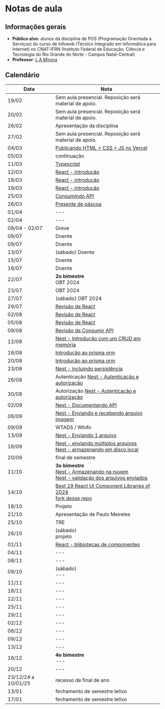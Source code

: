 # Notas de aula

## Informações gerais

- **Público alvo**: alunos da disciplina de POS (Programação Orientada a Serviços) do curso de Infoweb (Técnico Integrado em Informática para Internet) no CNAT-IFRN (Instituto Federal de Educação, Ciência e Tecnologia do Rio Grande do Norte - Campus Natal-Central)
- **Professor**: [L A Minora](https://github.com/leonardo-minora/)

## Calendário

| Data | Nota |
| --- | --- |
| 19/02 | Sem aula presencial. Reposição será material de apoio. |
| 20/02 | Sem aula presencial. Reposição será material de apoio. |
| 26/02 | Apresentação da disciplina |
| 27/02 | Sem aula presencial. Reposição será material de apoio. |
| 04/03 | [Publicando HTML + CSS + JS no Vercel](https://github.com/infoweb-pos/2024-vercel) |
| 05/03 | continuação |
| 11/03 | [Typescript](https://github.com/infoweb-pos/2024-typescript) |
| 12/03 | [React - introdução](https://github.com/infoweb-pos/2024-react) |
| 18/03 | [React - introdução](https://github.com/infoweb-pos/2024-react) |
| 19/03 | [React - introdução](https://github.com/infoweb-pos/2024-react) |
| 25/03 | [Consumindo API](https://github.com/infoweb-pos/2024-axios) |
| 26/03 | [Presente de páscoa](https://github.com/infoweb-pos/2024-avaliacao-pascoa) |
| 01/04 | --- |
| 02/04 | --- |
| 08/04 - 02/07 | Greve |
| 08/07 | Doente |
| 09/07 | Doente |
| 13/07 | (sábado) Doente |
| 15/07 | Doente |
| 16/07 | Doente |
| 22/07 | **2o bimestre**<br />OBT 2024 |
| 23/07 | OBT 2024 |
| 27/07 | (sábado) OBT 2024 |
| 29/07 | [Revisão de React](https://github.com/infoweb-pos/tictactoy-2024/tree/master) |
| 02/08 | [Revisão de React](./revisao-pos-greve.md) |
| 05/08 | [Revisão de React](./revisao-pos-greve.md) |
| 09/08 | [Revisão de Consumir API](./revisao-pos-greve-consumir-api.md) |
| 12/08 | [Nest - Introdução com um CRUD em memória](./nest/01-intro.md) |
| 16/08 | [Introdução ao prisma orm](./prisma/01-prisma-intro.md) |
| 20/08 | [Introdução ao prisma orm](./prisma/01-prisma-intro.md) |
| 23/08 | [Nest - incluindo persistência](./nest/02-prisma.md) |
| 26/08 | Autenticação [Nest - Autenticação e autorização](./nest/03-autenticacao.md) |
| 30/08 | Autorização [Nest - Autenticação e autorização](./nest/03-autenticacao.md) |
| 02/09 | [Nest - Documentando API](./nest/04-swagger.md) |
| 06/09 | [Nest - Enviando e recebendo arquivo imagem](./nest/05-upload-arquivos.md) |
| 09/09 | WTADS / WInfo |
| 13/09 | [Nest - Enviando 1 arquivo](https://dev.to/leonardominora/nest-upload-de-arquivo-5g1) |
| 16/09 | [Nest - enviando múltiplos arquivos](https://dev.to/leonardominora/nestjs-upload-e-armazenamento-local-de-arquivo-3gbn) <br/> [Nest - armazenando em disco local](https://dev.to/leonardominora/nest-armazenamento-local-de-upload-7ne) |
| 20/09 | final de semestre |
| 11/10 | **3o bimestre**<br />[Nest - Armazenando na nuvem](https://dev.to/leonardominora/nest-armazenamento-nas-nuvens-561j) <br />[Nest - validação dos arquivos enviados](https://dev.to/leonardominora/nestjs-validando-o-envio-de-arquivos-59d5) |
| 14/10 | [Best 19 React UI Component Libraries of 2024](https://prismic.io/blog/react-component-libraries)<br />[fork desse repo](https://github.com/infoweb-pos/2024-react-ui-libs) |
| 18/10 | Projeto |
| 21/10 | Apresentação de Paulo Meireles |
| 25/10 | TRE |
| 26/10 | (sábado)<br />projeto |
| 01/11 | [React - blibiotecas de componentes](https://github.com/infoweb-pos/2024-react-ui-libs) |
| 04/11 | --- |
| 08/11 | --- |
| 09/10 | (sábado)<br />--- |
| 11/11 | --- |https://prismic.io/blog/react-component-libraries
| 18/11 | --- |
| 22/11 | --- |
| 25/11 | --- |
| 29/11 | --- |
| 02/12 | --- |
| 06/12 | --- |
| 09/12 | --- |
| 13/12 | --- |
| 16/12 | **4o bimestre**<br />--- |
| 20/12 | --- |
| 23/12/24 a 10/01/25 | recesso de final de ano |
| 13/01 | fechamento de semestre letivo |
| 17/01 | fechamento de semestre letivo |


